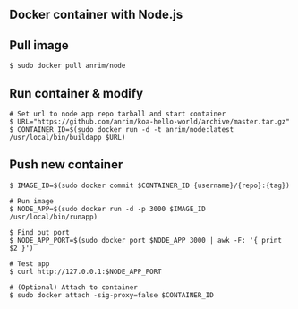## Docker container with Node.js

## Pull image

	$ sudo docker pull anrim/node
  
## Run container & modify
  	# Set url to node app repo tarball and start container
  	$ URL="https://github.com/anrim/koa-hello-world/archive/master.tar.gz"
  	$ CONTAINER_ID=$(sudo docker run -d -t anrim/node:latest /usr/local/bin/buildapp $URL)
  
## Push new container
	
	$ IMAGE_ID=$(sudo docker commit $CONTAINER_ID {username}/{repo}:{tag})
  
	# Run image
  	$ NODE_APP=$(sudo docker run -d -p 3000 $IMAGE_ID /usr/local/bin/runapp)
  
  	$ Find out port
  	$ NODE_APP_PORT=$(sudo docker port $NODE_APP 3000 | awk -F: '{ print $2 }')
  
  	# Test app
  	$ curl http://127.0.0.1:$NODE_APP_PORT
  
  	# (Optional) Attach to container
  	$ sudo docker attach -sig-proxy=false $CONTAINER_ID
